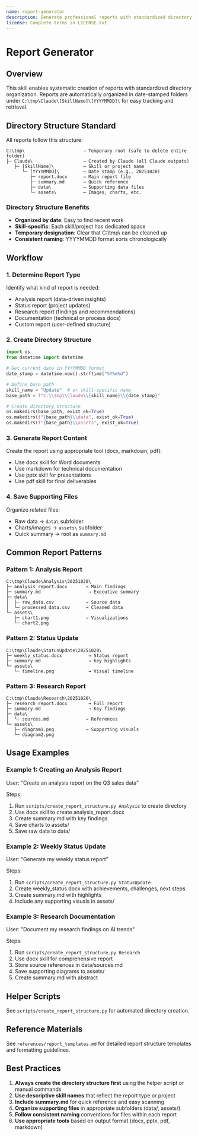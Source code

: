 ```yaml
---
name: report-generator
description: Generate professional reports with standardized directory structure. Use when users request report creation, documentation generation, or organized output in dated folders. Creates reports in C:\tmp\Claude\[SkillName]\[YYYYMMDD]\ structure for easy organization and retrieval.
license: Complete terms in LICENSE.txt
---
```


# Report Generator

## Overview

This skill enables systematic creation of reports with standardized directory organization. Reports are automatically organized in date-stamped folders under `C:\tmp\Claude\[SkillName]\[YYYYMMDD]\` for easy tracking and retrieval.

## Directory Structure Standard

All reports follow this structure:

```
C:\tmp\                      → Temporary root (safe to delete entire folder)
├─ Claude\                   → Created by Claude (all Claude outputs)
   ├─ [SkillName]\           → Skill or project name
      └─ [YYYYMMDD]\         → Date stamp (e.g., 20251020)
         ├─ report.docx      → Main report file
         ├─ summary.md       → Quick reference
         ├─ data\            → Supporting data files
         └─ assets\          → Images, charts, etc.
```

### Directory Structure Benefits

- **Organized by date**: Easy to find recent work
- **Skill-specific**: Each skill/project has dedicated space
- **Temporary designation**: Clear that C:\tmp\ can be cleaned up
- **Consistent naming**: YYYYMMDD format sorts chronologically

## Workflow

### 1. Determine Report Type

Identify what kind of report is needed:
- Analysis report (data-driven insights)
- Status report (project updates)
- Research report (findings and recommendations)
- Documentation (technical or process docs)
- Custom report (user-defined structure)

### 2. Create Directory Structure

```python
import os
from datetime import datetime

# Get current date in YYYYMMDD format
date_stamp = datetime.now().strftime("%Y%m%d")

# Define base path
skill_name = "Update"  # or skill-specific name
base_path = f"C:\\tmp\\Claude\\{skill_name}\\{date_stamp}"

# Create directory structure
os.makedirs(base_path, exist_ok=True)
os.makedirs(f"{base_path}\\data", exist_ok=True)
os.makedirs(f"{base_path}\\assets", exist_ok=True)
```

### 3. Generate Report Content

Create the report using appropriate tool (docx, markdown, pdf):
- Use docx skill for Word documents
- Use markdown for technical documentation
- Use pptx skill for presentations
- Use pdf skill for final deliverables

### 4. Save Supporting Files

Organize related files:
- Raw data → `data\` subfolder
- Charts/images → `assets\` subfolder
- Quick summary → root as `summary.md`

## Common Report Patterns

### Pattern 1: Analysis Report

```
C:\tmp\Claude\Analysis\20251020\
├─ analysis_report.docx       → Main findings
├─ summary.md                  → Executive summary
├─ data\
│  ├─ raw_data.csv            → Source data
│  └─ processed_data.csv      → Cleaned data
└─ assets\
   ├─ chart1.png              → Visualizations
   └─ chart2.png
```

### Pattern 2: Status Update

```
C:\tmp\Claude\StatusUpdate\20251020\
├─ weekly_status.docx          → Status report
├─ summary.md                  → Key highlights
└─ assets\
   └─ timeline.png             → Visual timeline
```

### Pattern 3: Research Report

```
C:\tmp\Claude\Research\20251020\
├─ research_report.docx        → Full report
├─ summary.md                  → Key findings
├─ data\
│  └─ sources.md              → References
└─ assets\
   ├─ diagram1.png            → Supporting visuals
   └─ diagram2.png
```

## Usage Examples

### Example 1: Creating an Analysis Report

User: "Create an analysis report on the Q3 sales data"

Steps:
1. Run `scripts/create_report_structure.py Analysis` to create directory
2. Use docx skill to create analysis_report.docx
3. Create summary.md with key findings
4. Save charts to assets/
5. Save raw data to data/

### Example 2: Weekly Status Update

User: "Generate my weekly status report"

Steps:
1. Run `scripts/create_report_structure.py StatusUpdate`
2. Create weekly_status.docx with achievements, challenges, next steps
3. Create summary.md with highlights
4. Include any supporting visuals in assets/

### Example 3: Research Documentation

User: "Document my research findings on AI trends"

Steps:
1. Run `scripts/create_report_structure.py Research`
2. Use docx skill for comprehensive report
3. Store source references in data/sources.md
4. Save supporting diagrams to assets/
5. Create summary.md with abstract

## Helper Scripts

See `scripts/create_report_structure.py` for automated directory creation.

## Reference Materials


See `references/report_templates.md` for detailed report structure templates and formatting guidelines.

## Best Practices

1. **Always create the directory structure first** using the helper script or manual commands
2. **Use descriptive skill names** that reflect the report type or project
3. **Include summary.md** for quick reference and easy scanning
4. **Organize supporting files** in appropriate subfolders (data/, assets/)
5. **Follow consistent naming** conventions for files within each report
6. **Use appropriate tools** based on output format (docx, pptx, pdf, markdown)
